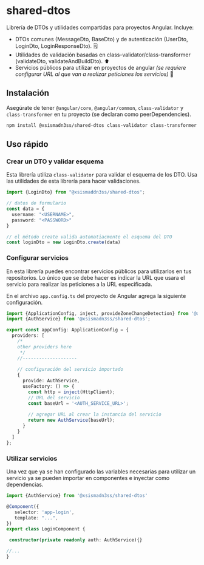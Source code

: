 # shared-dtos

Librería de DTOs y utilidades compartidas para proyectos Angular. Incluye:

- DTOs comunes (MessageDto, BaseDto) y de autenticación (UserDto, LoginDto, LoginResponseDto). 🗒️
- Utilidades de validación basadas en class-validator/class-transformer (validateDto, validateAndBuildDto). ⬆️
- Servicios públicos para utilizar en proyectos de angular *(se requiere
configurar URL al que van a realizar peticiones los servicios)* 🚀
## Instalación

Asegúrate de tener `@angular/core`, `@angular/common`, `class-validator` y `class-transformer` en tu proyecto (se declaran como peerDependencies).

```bash
npm install @xsismadn3ss/shared-dtos class-validator class-transformer
```

## Uso rápido

### Crear un DTO y validar esquema
Esta librería utiliza ``class-validator`` para validar el esquema de los DTO.
Usa las utilidades de esta librería para hacer validaciones.

```ts
import {LoginDto} from "@xsismaddn3ss/shared-dtos";

// datos de formulario
const data = {
  username: "<USERNAME>",
  password: "<PASSWORD>"
}

// el método create valida automatiacmente el esquema del DTO
const loginDto = new LoginDto.create(data)
```

### Configurar servicios
En esta librería puedes encontrar servicios públicos para utilizarlos en tus
repositorios. Lo único que se debe hacer es indicar la URL que usara el servicio
para realizar las peticiones a la URL especificada.

En el archivo ``app.config.ts`` del proyecto de Angular agrega la siguiente
configuración.
````ts
import {ApplicationConfig, inject, provideZoneChangeDetection} from '@angular/core';
import {AuthService} from '@xsismadn3ss/shared-dtos';

export const appConfig: ApplicationConfig = {
  providers: [
    /*
    other providers here
     */
    //--------------------
    
    // configuración del servicio importado
    {
      provide: AuthService,
      useFactory: () => {
        const http = inject(HttpClient);
        // URL del servicio
        const baseUrl = '<AUTH_SERVICE_URL>';
        
        // agregar URL al crear la instancia del servicio
        return new AuthService(baseUrl);
      }
    }
  ]
};
````

### Utilizar servicios
Una vez que ya se han configurado las variables necesarias para utilizar un 
servicio ya se pueden importar en componentes e inyectar como dependencias.

````ts
import {AuthService} from '@xsismadn3ss/shared-dtos'

@Component({
   selector: 'app-login',
   template: "...",
})
export class LoginComponent {

 constructor(private readonly auth: AuthService){}

//...
}
````
